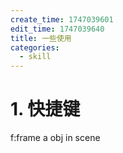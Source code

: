```yaml
---
create_time: 1747039601
edit_time: 1747039640
title: 一些使用
categories:
  - skill
---
```



# 1. 快捷键

f:frame a obj in scene

